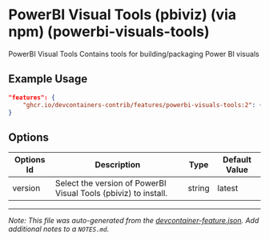
# PowerBI Visual Tools (pbiviz) (via npm) (powerbi-visuals-tools)

PowerBI Visual Tools Contains tools for building/packaging Power BI visuals

## Example Usage

```json
"features": {
    "ghcr.io/devcontainers-contrib/features/powerbi-visuals-tools:2": {}
}
```

## Options

| Options Id | Description | Type | Default Value |
|-----|-----|-----|-----|
| version | Select the version of PowerBI Visual Tools (pbiviz) to install. | string | latest |



---

_Note: This file was auto-generated from the [devcontainer-feature.json](https://github.com/devcontainers-contrib/features/blob/main/src/powerbi-visuals-tools/devcontainer-feature.json).  Add additional notes to a `NOTES.md`._
